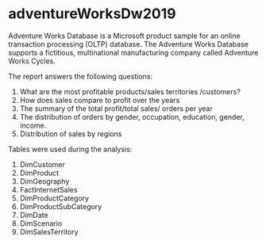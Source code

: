 # adventureWorksDw2019

Adventure Works Database is a Microsoft product sample for an online transaction processing (OLTP)
database. The Adventure Works Database supports a fictitious, multinational manufacturing company
called Adventure Works Cycles.

The report answers the following questions:
1. What are the most profitable products/sales territories /customers?
2. How does sales compare to profit over the years
3. The summary of the total profit/total sales/ orders per year
4. The distribution of orders by gender, occupation, education, gender, income.
5. Distribution of sales by regions

Tables were used during the analysis:
1. DimCustomer
2. DimProduct
3. DimGeography
4. FactInternetSales
5. DimProductCategory
6. DimProductSubCategory
7. DimDate
8. DimScenario
9. DimSalesTerritory
